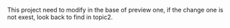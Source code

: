 This project need to modify in the base of preview one, if the change one is not exest, look back to find in topic2.
